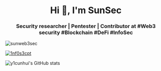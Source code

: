 <h1 align="center">Hi 👋, I'm SunSec</h1>
<h3 align="center">Security researcher | Pentester | Contributor at #Web3 security #Blockchain #DeFi #InfoSec</h3>

<p align="left"> <img src="https://komarev.com/ghpvc/?username=sunweb3sec&label=Profile%20views&color=0080ff&&style=flat" alt="sunweb3sec" /> </p>

<p align="left"> <a href="https://twitter.com/1nf0s3cpt" target="blank"><img src="https://img.shields.io/twitter/follow/1nf0s3cpt?label=Follow&style=social" alt="1nf0s3cpt" /></a> </p>

![y1cunhui's GitHub stats](https://github-readme-stats.vercel.app/api?username=sunweb3sec&count_private=true&show_icons=true&theme=tokyonight)
